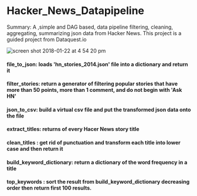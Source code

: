 # Hacker_News_Datapipeline
Summary:
A ,simple and DAG based, data pipeline filtering, cleaning, aggregating, summarizing json data from Hacker News.
This project is a guided project from Dataquest.io 


![screen shot 2018-01-22 at 4 54 20 pm](https://user-images.githubusercontent.com/10664813/35252373-02d5cdea-ff95-11e7-9822-fb4f933896fb.png)

#### file_to_json: loads 'hn_stories_2014.json' file into a dictionary and return it
#### filter_stories: return a generator of filtering popular stories that have more than 50 points, more than 1 comment, and do not begin with 'Ask HN'
#### json_to_csv: build a virtual csv file and put the transformed json data onto the file
#### extract_titles: returns of every Hacer News story title
#### clean_titles : get rid of punctuation and transform each title into lower case and then return it
#### build_keyword_dictionary: return a dictionary of the word frequency in a title
#### top_keywords : sort the result from build_keyword_dictionary decreasing order then return first 100 results.

